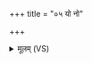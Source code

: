 +++
title = "०५ यो नो"

+++
<details><summary>मूलम् (VS)</summary>

यो नो॑ द्यु॒वे धन॑मि॒दं च॒कार॒ यो अ॒क्षाणां॒ ग्लह॑नं॒ शेष॑णं च। स नो॑ दे॒वो ह॒विरि॒दं जु॑षा॒णो ग॑न्ध॒र्वेभिः॑ सध॒मादं॑ मदेम ॥
</details>